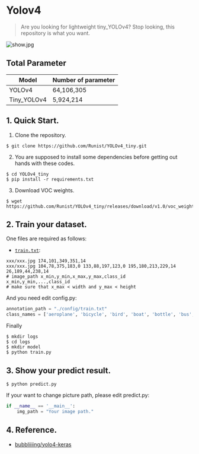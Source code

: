 # Yolov4

> Are you looking for lightweight tiny_YOLOv4? Stop looking, this repository is what you want.<br>

![show.jpg](https://i.loli.net/2020/12/28/coRpvPNWUJG4ur6.jpg)

## Total Parameter

| Model       | Number of parameter |
| ----------- | ------------------- |
| YOLOv4      | 64,106,305          |
| Tiny_YOLOv4 | 5,924,214           |

## 1. Quick Start.

1. Clone the repository.

```
$ git clone https://github.com/Runist/YOLOv4_tiny.git
```

2. You are supposed to install some dependencies before getting out hands with these codes.

```
$ cd YOLOv4_tiny
$ pip install -r requirements.txt
```

3. Download VOC weights.

```
$ wget https://github.com/Runist/YOLOv4_tiny/releases/download/v1.0/voc_weight.h5
```

## 2. Train your dataset.

One files are required as follows:

- [`train.txt`](https://github.com/Runist/YOLOv3/blob/main/config/train.txt): 

```
xxx/xxx.jpg 174,101,349,351,14
xxx/xxx.jpg 104,78,375,183,0 133,88,197,123,0 195,180,213,229,14 26,189,44,238,14
# image_path x_min,y_min,x_max,y_max,class_id  x_min,y_min,...,class_id 
# make sure that x_max < width and y_max < height
```

And you need edit config.py:

```python
annotation_path = "./config/train.txt"
class_names = ['aeroplane', 'bicycle', 'bird', 'boat', 'bottle', 'bus', 'car', 'cat', 'chair', 'cow', 'diningtable', 'dog', 'horse', 'motorbike', 'person', 'pottedplant', 'sheep', 'sofa', 'train', 'tvmonitor']
```

Finally

```
$ mkdir logs
$ cd logs
$ mkdir model
$ python train.py			
```

## 3. Show your predict result.

```
$ python predict.py
```

If your want to change picture path, please edit predict.py:

```python
if __name__ == '__main__':
    img_path = "Your image path."
```
## 4. Reference.

- [bubbliiiing/yolo4-keras](https://github.com/bubbliiiing/yolo4-keras)

